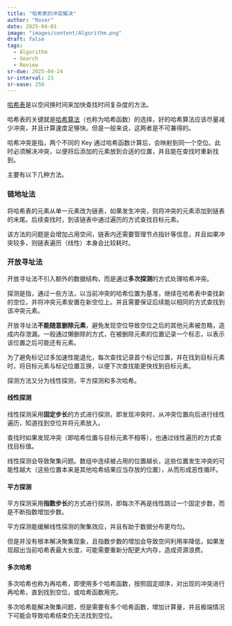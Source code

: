 ```yaml
---
title: "哈希表的冲突解决"
author: "Roser"
date: 2025-04-01
image: "images/content/Algorithm.png"
draft: false
tags:
  - Algorithm
  - Search
  - Review
sr-due: 2025-04-24
sr-interval: 23
sr-ease: 250
---
```

[哈希表](../哈希表)是以空间换时间来加快查找时间复杂度的方法。

哈希表的关键就是[哈希算法](../哈希算法)（也称为哈希函数）的选择，好的哈希算法应该尽量减少冲突，并且计算速度足够快。但是一般来说，这两者是不可兼得的。

哈希冲突是指，两个不同的 Key 通过哈希函数计算后，会映射到同一个空位。此时必须解决冲突，以便将后添加的元素放到合适的位置，并且能在查找时重新找到。

主要有以下几种方法。
### 链地址法

将哈希表的元素从单一元素改为链表，如果发生冲突，则将冲突的元素添加到链表的末尾。后续查找时，到该链表中通过遍历的方式查找目标元素。

该方法的问题是会增加占用空间，链表内还需要管理节点指针等信息，并且如果冲突较多，则链表遍历（线性）本身会比较耗时。
### 开放寻址法

开放寻址法不引入额外的数据结构，而是通过**多次探测**的方式处理哈希冲突。

探测是指，通过一些方法，以当前冲突的哈希位置为基准，继续在哈希表中查找新的空位，并将冲突元素安置在新空位上。并且需要保证后续能以相同的方式查找到该冲突元素。

开放寻址法**不能随意删除元素**，避免发现空位导致空位之后的其他元素被忽略，造成内存泄漏。一般通过懒删除的方式，在被删除元素的位置记录一个标志，以表示该位置之后可能还有元素。

为了避免标记过多加速性能退化，每次查找记录首个标记位置，并在找到目标元素时，将目标元素与标记位置互换，以便下次查找能更快找到目标元素。

探测方法又分为线性探测，平方探测和多次哈希。
#### 线性探测

线性探测采用**固定步长**的方式进行探测，即发现冲突时，从冲突位置向后进行线性遍历，知道找到空位并将元素放入。

查找时如果发现冲突（即哈希位置与目标元素不相等），也通过线性遍历的方式查找目标值。

线性探测会导致聚集问题。数组中连续被占用的位置越长，这些位置发生冲突的可能性越大（这些位置本来是其他哈希结果应当存放的位置），从而形成恶性循环。
#### 平方探测

平方探测采用**指数步长**的方式进行探测，即每次不再是线性跳过一个固定步数，而是不断指数增加步数。

平方探测能缓解线性探测的聚集效应，并且有助于数据分布更均匀。

但是并没有根本解决聚集现象，且指数步数的增加会导致空间利用率降低，如果发现超出当前哈希表最大长度，可能需要重新分配更大内存，造成资源浪费。
#### 多次哈希

多次哈希也称为再哈希，即使用多个哈希函数，按照固定顺序，对出现的冲突进行再哈希，直到找到空位，或哈希函数用完。

多次哈希能解决聚集问题，但是需要有多个哈希函数，增加计算量，并且极端情况下可能会导致哈希结束仍无法找到空位。